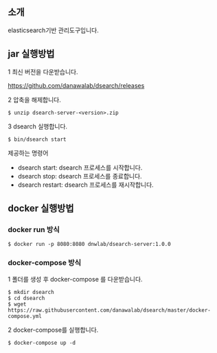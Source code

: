 ## 소개
elasticsearch기반 관리도구입니다. 


## jar 실행방법

1 최신 버전을 다운받습니다.

https://github.com/danawalab/dsearch/releases

2 압축을 해제합니다.

```
$ unzip dsearch-server-<version>.zip
```

3 dsearch 실행합니다.
```
$ bin/dsearch start
```

제공하는 명령어
- dsearch start: dsearch 프로세스를 시작합니다.
- dsearch stop: dsearch 프로세스를 종료합니다.
- dsearch restart:  dsearch 프로세스를 재시작합니다.

## docker 실행방법

### docker run 방식

```
$ docker run -p 8080:8080 dnwlab/dsearch-server:1.0.0
```

### docker-compose 방식

1 폴더를 생성 후 docker-compose 를 다운받습니다.
```
$ mkdir dsearch
$ cd dsearch
$ wget https://raw.githubusercontent.com/danawalab/dsearch/master/docker-compose.yml
```

2 docker-compose를 실행합니다.
```
$ docker-compose up -d
```
